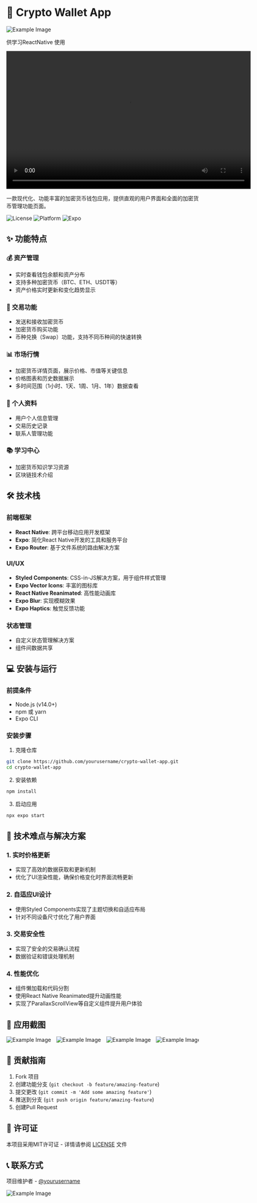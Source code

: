 # 🚀 Crypto Wallet App 
![Example Image](img/1.png)

供学习ReactNative 使用

<video width="640" height="360" controls>
  <source src="video/1.mp4" type="video/mp4">

</video>

一款现代化、功能丰富的加密货币钱包应用，提供直观的用户界面和全面的加密货币管理功能页面。

![License](https://img.shields.io/badge/license-MIT-blue.svg)
![Platform](https://img.shields.io/badge/platform-iOS%20%7C%20Android-green.svg)
![Expo](https://img.shields.io/badge/expo-v52.0-blue.svg)

## ✨ 功能特点

### 💰 资产管理
- 实时查看钱包余额和资产分布
- 支持多种加密货币（BTC、ETH、USDT等）
- 资产价格实时更新和变化趋势显示

### 💱 交易功能
- 发送和接收加密货币
- 加密货币购买功能
- 币种兑换（Swap）功能，支持不同币种间的快速转换

### 📊 市场行情
- 加密货币详情页面，展示价格、市值等关键信息
- 价格图表和历史数据展示
- 多时间范围（1小时、1天、1周、1月、1年）数据查看

### 👤 个人资料
- 用户个人信息管理
- 交易历史记录
- 联系人管理功能

### 📚 学习中心
- 加密货币知识学习资源
- 区块链技术介绍

## 🛠️ 技术栈

### 前端框架
- **React Native**: 跨平台移动应用开发框架
- **Expo**: 简化React Native开发的工具和服务平台
- **Expo Router**: 基于文件系统的路由解决方案

### UI/UX
- **Styled Components**: CSS-in-JS解决方案，用于组件样式管理
- **Expo Vector Icons**: 丰富的图标库
- **React Native Reanimated**: 高性能动画库
- **Expo Blur**: 实现模糊效果
- **Expo Haptics**: 触觉反馈功能

### 状态管理
- 自定义状态管理解决方案
- 组件间数据共享

## 💻 安装与运行

### 前提条件
- Node.js (v14.0+)
- npm 或 yarn
- Expo CLI

### 安装步骤

1. 克隆仓库
```bash
git clone https://github.com/yourusername/crypto-wallet-app.git
cd crypto-wallet-app
```

2. 安装依赖
```bash
npm install
```

3. 启动应用
```bash
npx expo start
```

## 🔧 技术难点与解决方案

### 1. 实时价格更新
- 实现了高效的数据获取和更新机制
- 优化了UI渲染性能，确保价格变化时界面流畅更新

### 2. 自适应UI设计
- 使用Styled Components实现了主题切换和自适应布局
- 针对不同设备尺寸优化了用户界面

### 3. 交易安全性
- 实现了安全的交易确认流程
- 数据验证和错误处理机制

### 4. 性能优化
- 组件懒加载和代码分割
- 使用React Native Reanimated提升动画性能
- 实现了ParallaxScrollView等自定义组件提升用户体验

## 📱 应用截图
<div style="overflow-x: auto; white-space: nowrap;">
    <img src="img/k1.png" alt="Example Image" style="display: inline-block; margin-right: 10px;">
    <img src="img/k2.png" alt="Example Image" style="display: inline-block; margin-right: 10px;">
    <img src="img/k3.png" alt="Example Image" style="display: inline-block; margin-right: 10px;">
    <img src="img/k4.png" alt="Example Image" style="display: inline-block;">
</div>


## 🤝 贡献指南



1. Fork 项目
2. 创建功能分支 (`git checkout -b feature/amazing-feature`)
3. 提交更改 (`git commit -m 'Add some amazing feature'`)
4. 推送到分支 (`git push origin feature/amazing-feature`)
5. 创建Pull Request

## 📄 许可证

本项目采用MIT许可证 - 详情请参阅 [LICENSE](LICENSE) 文件

## 📞 联系方式

项目维护者 - [@yourusername](https://github.com/yourusername)

<img src="[img/k4.png](https://img-hello-world.oss-cn-beijing.aliyuncs.com/imgs/c95cfc940e64c8f034898e884d64ec28.jpg)" alt="Example Image" style="display: inline-block;">

